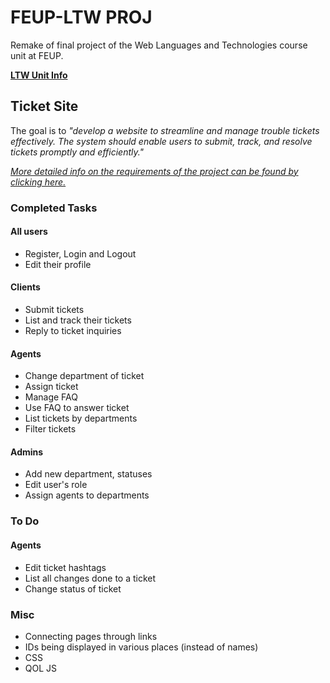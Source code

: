 # FEUP-LTW PROJ

Remake of final project of the Web Languages and Technologies course unit at FEUP.

[**LTW Unit Info**](https://sigarra.up.pt/feup/pt/ucurr_geral.ficha_uc_view?pv_ocorrencia_id=501681)

## Ticket Site

The goal is to *"develop a website to streamline and manage trouble tickets effectively. The system should enable users to submit, track, and resolve tickets promptly and efficiently."*

[*More detailed info on the requirements of the project can be found by clicking here.*](https://web.fe.up.pt/~arestivo/page/courses/ltw/project/)

### Completed Tasks

#### All users
- Register, Login and Logout
- Edit their profile

#### Clients
- Submit tickets
- List and track their tickets
- Reply to ticket inquiries

#### Agents
- Change department of ticket
- Assign ticket
- Manage FAQ
- Use FAQ to answer ticket
- List tickets by departments
- Filter tickets

#### Admins
- Add new department, statuses
- Edit user's role
- Assign agents to departments

### To Do

#### Agents
- Edit ticket hashtags
- List all changes done to a ticket
- Change status of ticket

### Misc
- Connecting pages through links
- IDs being displayed in various places (instead of names)
- CSS
- QOL JS

